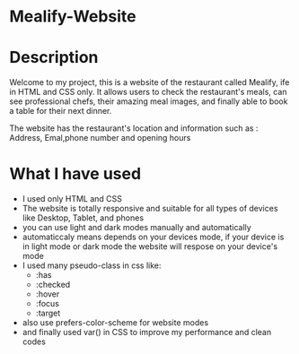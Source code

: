 # Mealify-Website
# Description

Welcome to my project, this is a website of the restaurant called Mealify, ife in HTML and CSS only.
It allows users to check the restaurant's meals, can see professional chefs, their amazing meal images, and finally able to book a table for their next dinner.

The website has the restaurant's location and information
such as :
Address, Emal,phone number and opening hours

# What I have used

- I used only HTML and CSS
- The website is totally responsive and suitable for all types of devices like Desktop, Tablet, and phones
- you can use light and dark modes manually and automatically
- automaticcaly means depends on your devices mode, if your device is in light mode or dark mode the website will respose on your device's mode
- I used many  pseudo-class in css like:
    - :has
    - :checked
    - :hover
    - :focus
    - :target
- also use prefers-color-scheme for website modes
- and finally used var() in CSS to improve my performance and clean codes 
